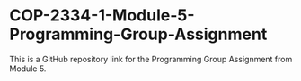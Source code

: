 # COP-2334-1-Module-5-Programming-Group-Assignment
This is a GitHub repository link for the Programming Group Assignment from Module 5.
